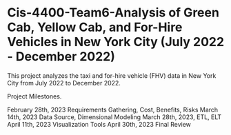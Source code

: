 # Cis-4400-Team6-Analysis of Green Cab, Yellow Cab, and For-Hire Vehicles in New York City (July 2022 - December 2022)

This project analyzes the taxi and for-hire vehicle (FHV) data in New York City from July 2022 to December 2022.

Project Milestones.
 
February 28th, 2023   Requirements Gathering, Cost, Benefits, Risks
March 14th, 2023 Data Source, Dimensional Modeling
March 28th, 2023, ETL, ELT
April 11th, 2023   Visualization Tools
April 30th, 2023   Final Review
